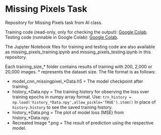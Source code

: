 # Missing Pixels Task
Repository for Missing Pixels task from AI class.

Training code (read-only, only for checking the output): [Google Colab](https://colab.research.google.com/drive/190PMGtKssth3qN9GOeYAsU3ZZjk2gTVy?usp=sharing).  
Testing code (runnable in Google Colab): [Google Colab](https://colab.research.google.com/drive/1xeWMM-3jQGHSL9NsRZutu6May4qJaW-W?usp=sharing).  

The Jupyter Notebook files for training and testing code are also available as missing_pixels_training.ipynb and missing_pixels_testing.ipynb in this repository.

Each training_size_* folder contains results of training with 200, 2,000 or 20,000 images. * represents the dataset size. The file format is as follows:
- model_cnn_missingpixel_*Data.h5 = The model checkpoint after training.
- history_*Data.npy = The training history for observing the loss over training epochs in numpy array format. Use:
  ```trn_history = np.load('history_*Data.npy',allow_pickle='TRUE').item()```
  In place of `history.history` to see the saved training history.
- history_*Data.png = The plot of model loss (MSE) from history_*Data.npy.
- Recreated Image *.png = The result of prediction using the respective model.
